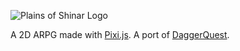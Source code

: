 ![Plains of Shinar Logo](https://github.com/Laserwolve-Games/.github/blob/main/logos/plainsofshinar.png)

A 2D ARPG made with [Pixi.js](https://pixijs.com/). A port of [DaggerQuest](https://github.com/Laserwolve-Games/DaggerQuest).

